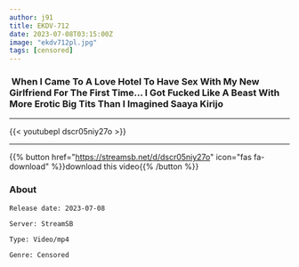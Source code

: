 ```yaml
---
author: j91
title: EKDV-712
date: 2023-07-08T03:15:00Z
image: "ekdv712pl.jpg"
tags: [censored]
---
```


###  When I Came To A Love Hotel To Have Sex With My New Girlfriend For The First Time… I Got Fucked Like A Beast With More Erotic Big Tits Than I Imagined Saaya Kirijo
___

{{< youtubepl dscr05niy27o >}}
___

{{% button href="https://streamsb.net/d/dscr05niy27o" icon="fas fa-download" %}}download this video{{% /button %}}
### About

`Release date: 2023-07-08`

`Server: StreamSB`

`Type: Video/mp4`

`Genre:	Censored`